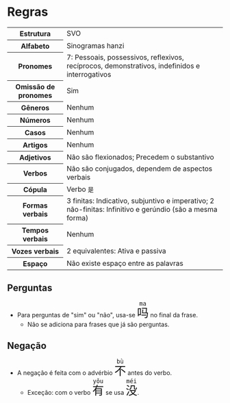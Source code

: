 # Regras

<table>
    <tr>
        <th>Estrutura</th>
        <td>SVO</td>
    </tr>
    <tr>
        <th>Alfabeto</th>
        <td>Sinogramas hanzi</td>
    </tr>
    <tr>
        <th>Pronomes</th>
        <td>7: Pessoais, possessivos, reflexivos, recíprocos, demonstrativos, indefinidos e interrogativos</td>
    </tr>
    <tr>
        <th>Omissão de pronomes</th>
        <td>Sim</td>
    </tr>
    <tr>
        <th>Gêneros</th>
        <td>Nenhum</td>
    </tr>
    <tr>
        <th>Números</th>
        <td>Nenhum</td>
    </tr>
    <tr>
        <th>Casos</th>
        <td>Nenhum</td>
    </tr>
    <tr>
        <th>Artigos</th>
        <td>Nenhum</td>
    </tr>
    <tr>
        <th>Adjetivos</th>
        <td>Não são flexionados; Precedem o substantivo</td>
    </tr>
    <tr>
        <th>Verbos</th>
        <td>Não são conjugados, dependem de aspectos verbais</td>
    </tr>
    <tr>
        <th>Cópula</th>
        <td>Verbo <code>是</code></td>
    </tr>
    <tr>
        <th>Formas verbais</th>
        <td>3 finitas: Indicativo, subjuntivo e imperativo; 2 não-finitas: Infinitivo e gerúndio (são a mesma forma)</td>
    </tr>
    <tr>
        <th>Tempos verbais</th>
        <td>Nenhum</td>
    </tr>
    <tr>
        <th>Vozes verbais</th>
        <td>2 equivalentes: Ativa e passiva</td>
    </tr>
    <tr>
        <th>Espaço</th>
        <td>Não existe espaço entre as palavras</td>
    </tr>
</table>

## Perguntas

-   Para perguntas de "sim" ou "não", usa-se <font size="6"><code><ruby>吗<rt>ma</rt></ruby></code></font> no final da frase.
    -   Não se adiciona para frases que já são perguntas.

## Negação

-   A negação é feita com o advérbio <font size="6"><code><ruby>不<rt>bù</rt></ruby></code></font> antes do verbo.
    -   Exceção: com o verbo <font size="6"><code><ruby>有<rt>yǒu</rt></ruby></code></font> se usa <font size="6"><code><ruby>没<rt>méi</rt></ruby></code></font>.
